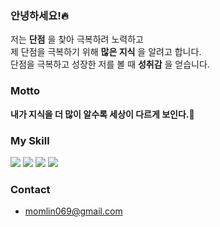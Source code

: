### __안녕하세요!__:fire:
저는 __단점__ 을 찾아 극복하려 노력하고  
제 단점을 극복하기 위해 __많은 지식__ 을 알려고 합니다.  
단점을 극복하고 성장한 저를 볼 때 __성취감__ 을 얻습니다.
   
### Motto
__내가 지식을 더 많이 알수록 세상이 다르게 보인다.__:brain:   

### My Skill
<div dislay:flex>
  <img src="https://img.shields.io/badge/React-61DAFB?style=for-the-badge&logo=React&logoColor=white">
  <img src="https://img.shields.io/badge/typescript-3178C6?style=for-the-badge&logo=typescript&logoColor=white">
  <img src="https://img.shields.io/badge/redux-8A2BE2?style=for-the-badge&logo=redux&logoColor=white">
  <img src="https://img.shields.io/badge/nextJs-000000?style=for-the-badge&logo=nextJs&logoColor=white"><br>
</div>

### Contact
- momlin069@gmail.com

